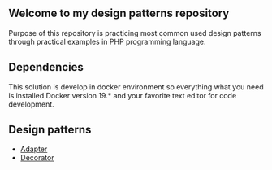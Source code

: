 ## Welcome to my design patterns repository

Purpose of this repository is practicing most common used design patterns through practical examples in PHP programming language.

## Dependencies

This solution is develop in docker environment so everything what you need is installed Docker version 19.* and your favorite text editor for code development. 

## Design patterns

- [Adapter](https://github.com/radomirbrkovic/php-design-patterns/tree/master/Adapter)
- [Decorator](https://github.com/radomirbrkovic/php-design-patterns/tree/master/Decorator)